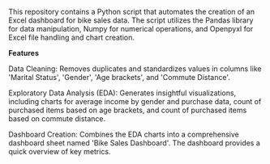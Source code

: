 This repository contains a Python script that automates the creation of an Excel dashboard for bike sales data. The script utilizes the Pandas library for data manipulation, Numpy for numerical operations, and Openpyxl for Excel file handling and chart creation.

**Features**

Data Cleaning: Removes duplicates and standardizes values in columns like 'Marital Status', 'Gender', 'Age brackets', and 'Commute Distance'.

Exploratory Data Analysis (EDA): Generates insightful visualizations, including charts for average income by gender and purchase data, count of purchased items based on age brackets, and count of purchased items based on commute distance.

Dashboard Creation: Combines the EDA charts into a comprehensive dashboard sheet named 'Bike Sales Dashboard'. The dashboard provides a quick overview of key metrics.
